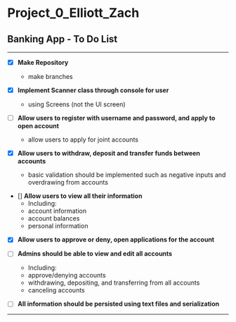 # Project_0_Elliott_Zach
## Banking App - To Do List
***

- [x] **Make Repository**
     - make branches

- [x] **Implement Scanner class through console for user**
    -  using Screens (not the UI screen)

- [ ] **Allow users to register with username and password, and apply to open account**
     - allow users to apply for joint accounts
     
- [x] **Allow users to withdraw, deposit and transfer funds between accounts**
     - basic validation should be implemented such as negative inputs and overdrawing from accounts
     
- [] **Allow users to view all their information**
     - Including:
     - account information
     - account balances
     - personal information

- [x] **Allow users to approve or deny, open applications for the account**

- [ ] **Admins should be able to view and edit all accounts**
     - Including:
     - approve/denying accounts
     - withdrawing, depositing, and transferring from all accounts
     - canceling accounts

- [ ] **All information should be persisted using text files and serialization**

***

